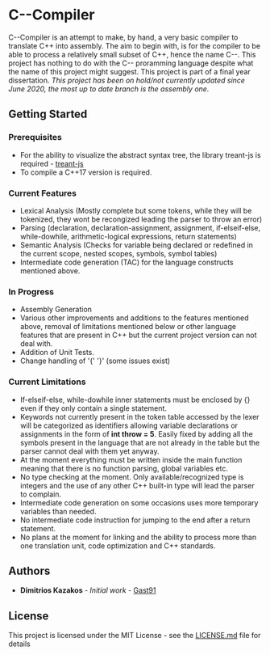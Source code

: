 # C--Compiler

C--Compiler is an attempt to make, by hand, a very basic compiler to translate C++ into assembly.
The aim to begin with, is for the compiler to be able to process a relatively small subset of C++, hence 
the name C--. This project has nothing to do with the C-- proramming language despite what the name of this project might suggest. This project is part of a final year dissertation. *This project has been on hold/not currently updated since June 2020, the most up to date branch is the assembly one.*

## Getting Started


### Prerequisites

- For the ability to visualize the abstract syntax tree, the library treant-js is required - [treant-js](https://github.com/fperucic/treant-js)
- To compile a C++17 version is required.

### Current Features

- Lexical Analysis (Mostly complete but some tokens, while they will be tokenized, they wont be recongized leading the parser to throw an error)
- Parsing (declaration, declaration-assignment, assignment, if-elseif-else, while-dowhile, arithmetic-logical expressions, return statements)
- Semantic Analysis (Checks for variable being declared or redefined in the current scope, nested scopes, symbols, symbol tables)
- Intermediate code generation (TAC) for the language constructs mentioned above.

### In Progress

- Assembly Generation
- Various other improvements and additions to the features mentioned above, removal of limitations mentioned below or other language features that are present in C++ but the current project version can not deal with.
- Addition of Unit Tests.
- Change handling of '{' '}' (some issues exist)

### Current Limitations
- If-elseif-else, while-dowhile inner statements must be enclosed by {} even if they only contain a single statement.
- Keywords not currently present in the token table accessed by the lexer will be categorized as identifiers allowing variable declarations or assignments in the form     of **int throw = 5**. Easily fixed by adding all the symbols present in the language that are not already in the table but the parser cannot deal with them yet anyway.
- At the moment everything must be written inside the main function meaning that there is no function parsing, global variables etc.
- No type checking at the moment. Only available/recognized type is integers and the use of any other C++ built-in type will lead the parser to complain.
- Intermediate code generation on some occasions uses more temporary variables than needed.
- No intermediate code instruction for jumping to the end after a return statement.
- No plans at the moment for linking and the ability to process more than one translation unit, code optimization and C++ standards.

## Authors

* **Dimitrios Kazakos** - *Initial work* - [Gast91](https://github.com/Gast91)

## License

This project is licensed under the MIT License - see the [LICENSE.md](LICENSE.md) file for details
